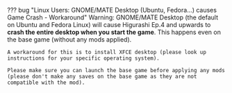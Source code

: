 ??? bug "Linux Users: GNOME/MATE Desktop (Ubuntu, Fedora...) causes Game Crash - Workaround"
    Warning: GNOME/MATE Desktop (the default on Ubuntu and Fedora Linux) will cause Higurashi Ep.4 and upwards to **crash the entire desktop when you start the game**. This happens even on the base game (without any mods applied).

    A workaround for this is to install XFCE desktop (please look up instructions for your specific operating system).

    Please make sure you can launch the base game before applying any mods (please don't make any saves on the base game as they are not compatible with the mod).
